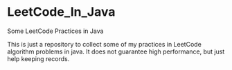 # LeetCode_In_Java
Some LeetCode Practices in Java

This is just a repository to collect some of my practices in LeetCode algorithm problems in java. It does not guarantee high performance, but just help keeping records.
